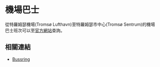 # 機場巴士

從特羅姆瑟機場(Tromsø Lufthavn)至特羅姆瑟市中心(Tromsø Sentrum)的機場巴士班次可以至[官方網站](https://www.bussring.no/bussring-airport-express/)查詢。

## 相關連結

- [Bussring](https://www.bussring.no/)
